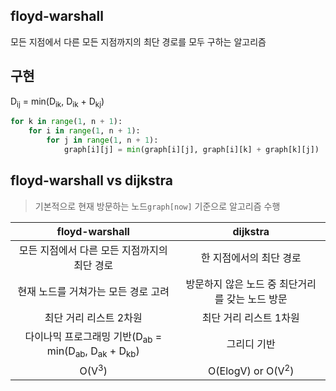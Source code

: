 ## floyd-warshall
모든 지점에서 다른 모든 지점까지의 최단 경로를 모두 구하는 알고리즘

## 구현
D<sub>ij</sub> = min(D<sub>ik</sub>, D<sub>ik</sub> + D<sub>kj</sub>)
```python
for k in range(1, n + 1):
    for i in range(1, n + 1):
        for j in range(1, n + 1):
            graph[i][j] = min(graph[i][j], graph[i][k] + graph[k][j])
```


## floyd-warshall vs dijkstra
> 기본적으로 현재 방문하는 노드```graph[now]``` 기준으로 알고리즘 수행

|floyd-warshall|dijkstra|
|:--:|:--:|
|모든 지점에서 다른 모든 지점까지의 최단 경로|한 지점에서의 최단 경로|
|현재 노드를 거쳐가는 모든 경로 고려|방문하지 않은 노드 중 최단거리를 갖는 노드 방문|
|최단 거리 리스트 2차원|최단 거리 리스트 1차원|
|다이나믹 프로그래밍 기반(D<sub>ab</sub> = min(D<sub>ab</sub>, D<sub>ak</sub> + D<sub>kb</sub>)|그리디 기반|
|O(V<sup>3</sup>)|O(ElogV) or O(V<sup>2</sup>)|

